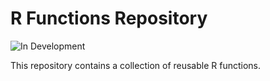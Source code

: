 # R Functions Repository

![In Development](https://img.shields.io/badge/Status-In%20Development-yellow)

This repository contains a collection of reusable R functions.
